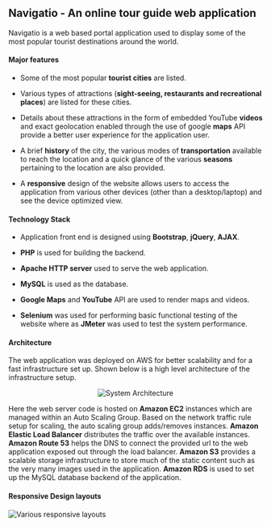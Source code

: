 ## Navigatio - An online tour guide web application

Navigatio is a web based portal application used to display some of the most popular tourist destinations around the world. 

#### Major features

* Some of the most popular **tourist cities** are listed.


* Various types of attractions (**sight-seeing, restaurants and recreational places**) are listed for these cities.


* Details about these attractions in the form of embedded YouTube **videos** and exact geolocation enabled through the use of google **maps** API provide a better user experience for the application user.


* A brief **history** of the city, the various modes of **transportation** available to reach the location and a quick glance of the various **seasons** pertaining to the location are also provided.


* A **responsive** design of the website allows users to access the application from various other devices (other than a desktop/laptop) and see the device optimized view.  

#### Technology Stack

* Application front end is designed using **Bootstrap**, **jQuery**, **AJAX**.


* **PHP** is used for building the backend.


* **Apache HTTP server** used to serve the web application.


* **MySQL** is used as the database.


* **Google Maps** and **YouTube** API are used to render maps and videos.


* **Selenium** was used for performing basic functional testing of the website where as **JMeter** was used to test the system performance. 

#### Architecture

The web application was deployed on AWS for better scalability and for a fast infrastructure set up. Shown below is a high level architecture of the infrastructure setup.

<p align="center">
  <img src="https://github.com/vishnu45/Navigatio/blob/master/img/architecture.png?raw=true" alt="System Architecture"/>
</p>

Here the web server code is hosted on **Amazon EC2** instances which are managed within an Auto Scaling Group. Based on the network traffic rule setup for scaling, the auto scaling group adds/removes instances. **Amazon Elastic Load Balancer** distributes the traffic over the available instances. **Amazon Route 53** helps the DNS to connect the provided url to the web application exposed out through the load balancer. **Amazon S3** provides a scalable storage infrastructure to store much of the static content such as the very many images used in the application. **Amazon RDS** is used to set up the MySQL database backend of the application. 

#### Responsive Design layouts

![Various responsive layouts](https://github.com/vishnu45/Navigatio/blob/master/img/navigatio.png)